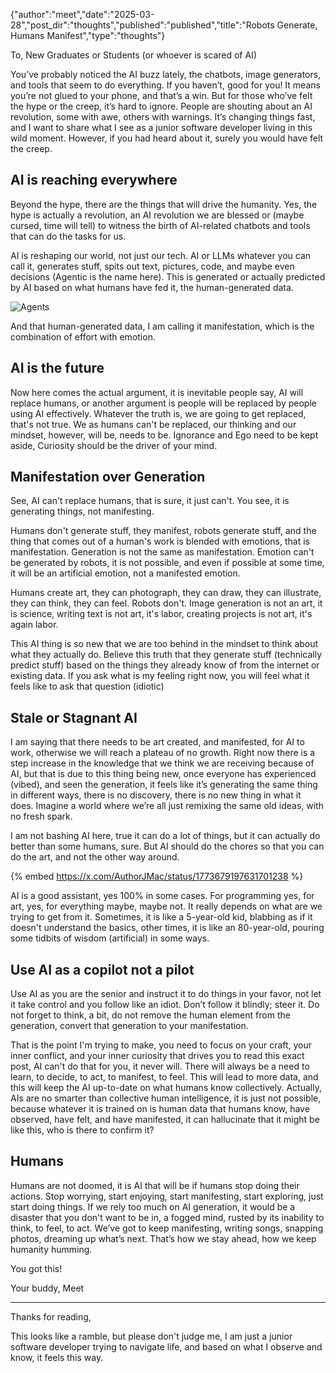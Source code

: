 {"author":"meet","date":"2025-03-28","post_dir":"thoughts","published":"published","title":"Robots Generate, Humans Manifest","type":"thoughts"}



To,
New Graduates or Students (or whoever is scared of AI)

You’ve probably noticed the AI buzz lately, the chatbots, image generators, and tools that seem to do everything. If you haven’t, good for you! It means you’re not glued to your phone, and that’s a win. But for those who’ve felt the hype or the creep, it’s hard to ignore. People are shouting about an AI revolution, some with awe, others with warnings. It’s changing things fast, and I want to share what I see as a junior software developer living in this wild moment. However, if you had heard about it, surely you would have felt the creep. 

## AI is reaching everywhere

Beyond the hype, there are the things that will drive the humanity. Yes, the hype is actually a revolution, an AI revolution we are blessed or (maybe cursed, time will tell) to witness the birth of AI-related chatbots and tools that can do the tasks for us. 

AI is reshaping our world, not just our tech. AI or LLMs whatever you can call it, generates stuff, spits out text, pictures, code, and maybe even decisions (Agentic is the name here). This is generated or actually predicted by AI based on what humans have fed it, the human-generated data.


![Agents](https://dev-to-uploads.s3.amazonaws.com/uploads/articles/0tnh7fghjm3aafxtji46.png)



And that human-generated data, I am calling it manifestation, which is the combination of effort with emotion.

## AI is the future

Now here comes the actual argument, it is inevitable people say, AI will replace humans, or another argument is people will be replaced by people using AI effectively. Whatever the truth is, we are going to get replaced, that's not true. We as humans can't be replaced, our thinking and our mindset, however, will be, needs to be. Ignorance and Ego need to be kept aside, Curiosity should be the driver of your mind.

## Manifestation over Generation

See, AI can't replace humans, that is sure, it just can't. You see, it is generating things, not manifesting.

Humans don't generate stuff, they manifest, robots generate stuff, and the thing that comes out of a human's work is blended with emotions, that is manifestation. Generation is not the same as manifestation. Emotion can't be generated by robots, it is not possible, and even if possible at some time, it will be an artificial emotion, not a manifested emotion.

Humans create art, they can photograph, they can draw, they can illustrate, they can think, they can feel. Robots don't. Image generation is not an art, it is science, writing text is not art, it's labor, creating projects is not art, it's again labor.

This AI thing is so new that we are too behind in the mindset to think about what they actually do. Believe this truth that they generate stuff (technically predict stuff) based on the things they already know of from the internet or existing data. If you ask what is my feeling right now, you will feel what it feels like to ask that question (idiotic)

## Stale or Stagnant AI

I am saying that there needs to be art created, and manifested, for AI to work, otherwise we will reach a plateau of no growth. Right now there is a step increase in the knowledge that we think we are receiving because of AI, but that is due to this thing being new, once everyone has experienced (vibed), and seen the generation, it feels like it’s generating the same thing in different ways, there is no discovery, there is no new thing in what it does. Imagine a world where we’re all just remixing the same old ideas, with no fresh spark.

I am not bashing AI here, true it can do a lot of things, but it can actually do better than some humans, sure. But AI should do the chores so that you can do the art, and not the other way around.

{% embed https://x.com/AuthorJMac/status/1773679197631701238 %}

AI is a good assistant, yes 100% in some cases. For programming yes, for art, yes, for everything maybe, maybe not. It really depends on what are we trying to get from it. Sometimes, it is like a 5-year-old kid, blabbing as if it doesn't understand the basics, other times, it is like an 80-year-old, pouring some tidbits of wisdom (artificial) in some ways. 

## Use AI as a copilot not a pilot

Use AI as you are the senior and instruct it to do things in your favor, not let it take control and you follow like an idiot.  Don’t follow it blindly; steer it. Do not forget to think, a bit, do not remove the human element from the generation, convert that generation to your manifestation.  

That is the point I'm trying to make, you need to focus on your craft, your inner conflict, and your inner curiosity that drives you to read this exact post, AI can't do that for you, it never will. There will always be a need to learn, to decide, to act, to manifest, to feel. This will lead to more data, and this will keep the AI up-to-date on what humans know collectively. Actually, AIs are no smarter than collective human intelligence, it is just not possible, because whatever it is trained on is human data that humans know, have observed, have felt, and have manifested, it can hallucinate that it might be like this, who is there to confirm it?

## Humans

Humans are not doomed, it is AI that will be if humans stop doing their actions. Stop worrying, start enjoying, start manifesting, start exploring, just start doing things. If we rely too much on AI generation, it would be a disaster that you don't want to be in, a fogged mind, rusted by its inability to think, to feel, to act. We’ve got to keep manifesting, writing songs, snapping photos, dreaming up what’s next. That’s how we stay ahead, how we keep humanity humming.

You got this!

Your buddy,
Meet

---
Thanks for reading,

This looks like a ramble, but please don't judge me, I am just a junior software developer trying to navigate life, and based on what I observe and know, it feels this way. 